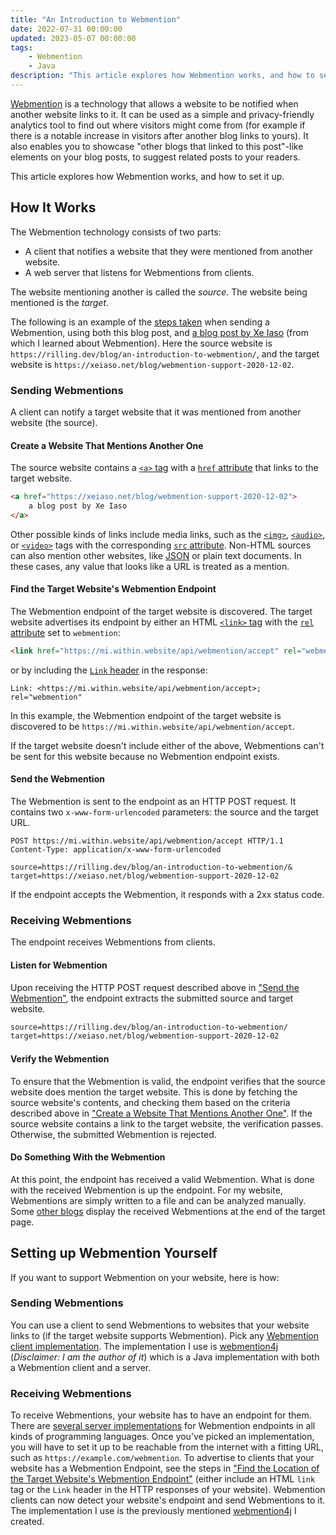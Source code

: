 ```yaml
---
title: "An Introduction to Webmention"
date: 2022-07-31 00:00:00
updated: 2023-05-07 00:00:00
tags:
    - Webmention
    - Java
description: "This article explores how Webmention works, and how to set it up."
---
```


[Webmention](https://www.w3.org/TR/webmention/) is a technology that allows a website to be notified when another website links to it. It can be used as a simple and privacy-friendly analytics tool to find out where visitors might come from (for example if there is a notable increase in visitors after another blog links to yours). It also enables you to showcase "other blogs that linked to this post"-like elements on your blog posts, to suggest related posts to your readers.

This article explores how Webmention works, and how to set it up.

<!-- more -->

## How It Works

The Webmention technology consists of two parts:

-   A client that notifies a website that they were mentioned from another website.
-   A web server that listens for Webmentions from clients.

The website mentioning another is called the _source_. The website being mentioned is the _target_.

The following is an example of the [steps taken](https://www.w3.org/TR/webmention/#webmention-protocol) when sending a Webmention, using both this blog post, and [a blog post by Xe Iaso](https://xeiaso.net/blog/webmention-support-2020-12-02) (from which I learned about Webmention). Here the source website is `https://rilling.dev/blog/an-introduction-to-webmention/`, and the target website is `https://xeiaso.net/blog/webmention-support-2020-12-02`.

### Sending Webmentions

A client can notify a target website that it was mentioned from another website (the source).

#### Create a Website That Mentions Another One

The source website contains a [`<a>` tag](https://developer.mozilla.org/en-US/docs/Web/HTML/Element/a) with a [`href` attribute](https://developer.mozilla.org/en-US/docs/Web/HTML/Element/a#attr-href) that links to the target website.

```html
<a href="https://xeiaso.net/blog/webmention-support-2020-12-02">
	a blog post by Xe Iaso
</a>
```

Other possible kinds of links include media links, such as the [`<img>`](https://developer.mozilla.org/en-US/docs/Web/HTML/Element/img), [`<audio>`](https://developer.mozilla.org/en-US/docs/Web/HTML/Element/audio), or [`<video>`](https://developer.mozilla.org/en-US/docs/Web/HTML/Element/video) tags with the corresponding [`src` attribute](https://developer.mozilla.org/en-US/docs/Web/HTML/Element/img#attr-src). Non-HTML sources can also mention other websites, like [JSON](https://www.json.org/json-en.html) or plain text documents. In these cases, any value that looks like a URL is treated as a mention.

#### Find the Target Website's Webmention Endpoint

The Webmention endpoint of the target website is discovered. The target website advertises its endpoint by either an HTML [`<link>` tag](https://developer.mozilla.org/en-US/docs/Web/HTML/Element/link) with the [`rel` attribute](https://developer.mozilla.org/en-US/docs/Web/HTML/Element/link#rel) set to `webmention`:

```html
<link href="https://mi.within.website/api/webmention/accept" rel="webmention" />
```

or by including the [`Link` header](https://developer.mozilla.org/en-US/docs/Web/HTTP/Headers/Link) in the response:

```http
Link: <https://mi.within.website/api/webmention/accept>; rel="webmention"
```

In this example, the Webmention endpoint of the target website is discovered to be `https://mi.within.website/api/webmention/accept`.

If the target website doesn't include either of the above, Webmentions can't be sent for this website because no Webmention endpoint exists.

#### Send the Webmention

The Webmention is sent to the endpoint as an HTTP POST request. It contains two `x-www-form-urlencoded` parameters: the source and the target URL.

```http
POST https://mi.within.website/api/webmention/accept HTTP/1.1
Content-Type: application/x-www-form-urlencoded

source=https://rilling.dev/blog/an-introduction-to-webmention/&
target=https://xeiaso.net/blog/webmention-support-2020-12-02
```

If the endpoint accepts the Webmention, it responds with a 2xx status code.

### Receiving Webmentions

The endpoint receives Webmentions from clients.

#### Listen for Webmention

Upon receiving the HTTP POST request described above in ["Send the Webmention"](#send-the-webmention), the endpoint extracts the submitted source and target website.

```txt
source=https://rilling.dev/blog/an-introduction-to-webmention/
target=https://xeiaso.net/blog/webmention-support-2020-12-02
```

#### Verify the Webmention

To ensure that the Webmention is valid, the endpoint verifies that the source website does mention the target website. This is done by fetching the source website's contents, and checking them based on the criteria described above in ["Create a Website That Mentions Another One"](#create-a-website-that-mentions-another-one). If the source website contains a link to the target website, the verification passes. Otherwise, the submitted Webmention is rejected.

#### Do Something With the Webmention

At this point, the endpoint has received a valid Webmention. What is done with the received Webmention is up the endpoint. For my website, Webmentions are simply written to a file and can be analyzed manually. Some [other blogs](https://xeiaso.net/blog/webmention-support-2020-12-02) display the received Webmentions at the end of the target page.

## Setting up Webmention Yourself

If you want to support Webmention on your website, here is how:

### Sending Webmentions

You can use a client to send Webmentions to websites that your website links to (if the target website supports Webmention).
Pick any [Webmention client implementation](https://webmention.net/implementations/#sending). The implementation I use is [webmention4j](https://github.com/FelixRilling/webmention4j) (_Disclaimer: I am the author of it_) which is a Java implementation with both a Webmention client and a server.

### Receiving Webmentions

To receive Webmentions, your website has to have an endpoint for them.
There are [several server implementations](https://webmention.net/implementations/#receiving) for Webmention endpoints in all kinds of programming languages. Once you've picked an implementation, you will have to set it up to be reachable from the internet with a fitting URL, such as `https://example.com/webmention`.
To advertise to clients that your website has a Webmention Endpoint, see the steps in ["Find the Location of the Target Website's Webmention Endpoint"](#find-the-target-website’s-webmention-endpoint) (either include an HTML `link` tag or the `Link` header in the HTTP responses of your website).
Webmention clients can now detect your website's endpoint and send Webmentions to it.
The implementation I use is the previously mentioned [webmention4j](https://github.com/FelixRilling/webmention4j) I created.
